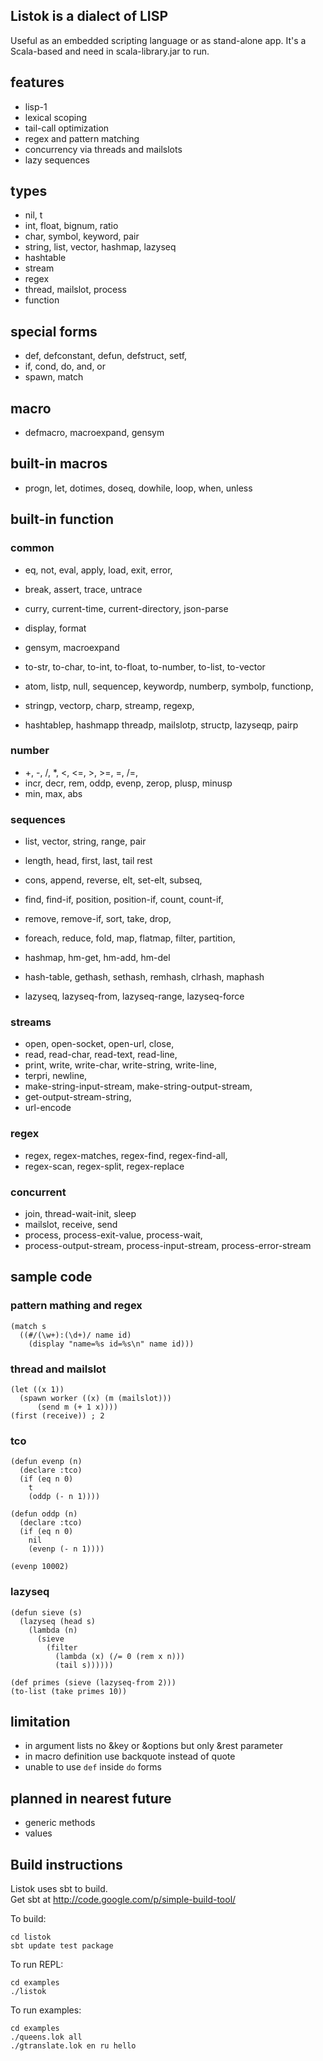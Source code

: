 ## Listok is a dialect of LISP 
Useful as an embedded scripting language or as stand-alone app.
It's a Scala-based and need in scala-library.jar to run.


## features

- lisp-1 
- lexical scoping 
- tail-call optimization
- regex and pattern matching
- concurrency via threads and mailslots
- lazy sequences 

## types

- nil, t
- int, float, bignum, ratio
- char, symbol, keyword, pair
- string, list, vector, hashmap, lazyseq	
- hashtable
- stream 
- regex
- thread, mailslot, process
- function
	

## special forms

- def, defconstant, defun, defstruct, setf, 
- if, cond, do, and, or
- spawn, match
 

## macro
	
- defmacro, macroexpand, gensym	
	
		
## built-in macros
	
- progn, let, dotimes, doseq, dowhile, loop, when, unless
	
 
## built-in function
 
### common
 
- eq, not, eval, apply, load, exit, error, 
- break, assert, trace, untrace
- curry, current-time, current-directory, json-parse
- display, format 

- gensym, macroexpand

- to-str, to-char, to-int, to-float, to-number, to-list, to-vector

- atom, listp, null, sequencep, keywordp, numberp, symbolp, functionp,
- stringp, vectorp, charp, streamp, regexp, 
- hashtablep, hashmapp threadp, mailslotp, structp, lazyseqp, pairp
 
### number
	
- \+, \-, \/, \*, <, <=, >, >=, =, \/=, 
- incr, decr, rem, oddp, evenp, zerop, plusp, minusp
- min, max, abs
 
### sequences

- list, vector, string, range, pair		
- length, head, first, last, tail rest
- cons, append, reverse, elt, set-elt, subseq,
-	find, find-if, position, position-if, count, count-if,
- remove, remove-if, sort, take, drop, 
-	foreach, reduce, fold, map, flatmap, filter, partition,
    
- hashmap, hm-get, hm-add, hm-del
- hash-table, gethash, sethash, remhash, clrhash, maphash

- lazyseq, lazyseq-from, lazyseq-range, lazyseq-force
 
### streams

- open, open-socket, open-url, close,
- read, read-char, read-text, read-line,
- print, write, write-char, write-string, write-line,
- terpri, newline,
- make-string-input-stream, make-string-output-stream,
- get-output-stream-string, 
- url-encode
   
### regex

- regex, regex-matches, regex-find, regex-find-all,
- regex-scan, regex-split, regex-replace
  
  
### concurrent

- join, thread-wait-init, sleep 
- mailslot, receive, send
- process, process-exit-value, process-wait,
- process-output-stream, process-input-stream, process-error-stream

## sample code

###  pattern mathing and regex

    (match s
      ((#/(\w+):(\d+)/ name id) 
        (display "name=%s id=%s\n" name id)))


### thread and mailslot

    (let ((x 1))
      (spawn worker ((x) (m (mailslot)))
          (send m (+ 1 x))))
    (first (receive)) ; 2


### tco  

    (defun evenp (n)
      (declare :tco)
      (if (eq n 0)
        t
        (oddp (- n 1))))

    (defun oddp (n)
      (declare :tco)
      (if (eq n 0)
        nil
        (evenp (- n 1))))

    (evenp 10002)


### lazyseq

    (defun sieve (s)
      (lazyseq (head s)
        (lambda (n)
          (sieve
            (filter
              (lambda (x) (/= 0 (rem x n)))
              (tail s))))))

    (def primes (sieve (lazyseq-from 2)))  
    (to-list (take primes 10))



## limitation

- in argument lists no &key or &options but only &rest parameter
- in macro definition use backquote instead of quote
- unable to use `def` inside `do` forms

## planned in nearest future

- generic methods
- values

## Build instructions

Listok uses sbt to build.  
Get sbt at http://code.google.com/p/simple-build-tool/

To build:
   
	cd listok
	sbt update test package
    
To run REPL:
    
	cd examples
	./listok
    
To run examples:
		
	cd examples
	./queens.lok all
	./gtranslate.lok en ru hello
